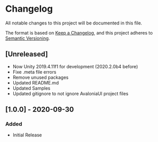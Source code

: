 # Changelog

All notable changes to this project will be documented in this file.

The format is based on [Keep a Changelog](https://keepachangelog.com/en/1.0.0/),
and this project adheres to [Semantic Versioning](https://semver.org/spec/v2.0.0.html).

## [Unreleased]

-   Now Unity 2019.4.11f1 for development (2020.2.0b4 before)
-   Fixe .meta file errors
-   Remove unused packages 
-   Updated README.md
-   Updated Samples
-   Updated gitignore to not ignore AvaloniaUI project files
## [1.0.0] - 2020-09-30

### Added

-   Initial Release
